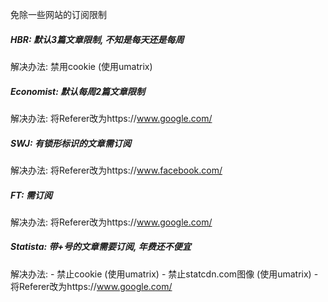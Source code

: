 免除一些网站的订阅限制

##### HBR: 默认3篇文章限制, 不知是每天还是每周
  解决办法: 禁用cookie (使用umatrix)
##### Economist: 默认每周2篇文章限制
  解决办法: 将Referer改为https://www.google.com/
##### SWJ: 有锁形标识的文章需订阅
  解决办法: 将Referer改为https://www.facebook.com/
##### FT: 需订阅
  解决办法: 将Referer改为https://www.google.com/
##### Statista: 带+号的文章需要订阅, 年费还不便宜
  解决办法:
    - 禁止cookie (使用umatrix)
    - 禁止statcdn.com图像 (使用umatrix)
    - 将Referer改为https://www.google.com/